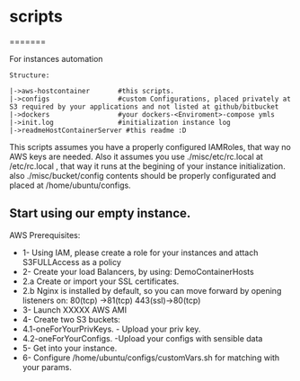 # scripts
=======

For instances automation

```
Structure:

|->aws-hostcontainer       #this scripts.
|->configs                 #custom Configurations, placed privately at S3 required by your applications and not listed at github/bitbucket
|->dockers                 #your dockers-<Enviroment>-compose ymls
|->init.log                #initialization instance log
|->readmeHostContainerServer #this readme :D

```
This scripts assumes you have a properly configured IAMRoles, that way no AWS keys are needed.
Also it assumes you use ./misc/etc/rc.local at /etc/rc.local , that way it runs at the begining of your instance initialization.
also ./misc/bucket/config contents should be properly configurated and placed at /home/ubuntu/configs.


## Start using our empty instance.

AWS Prerequisites:

* 1- Using IAM, please create a role for your instances and attach S3FULLAccess as a policy
* 2- Create your load Balancers, by using: Demo<someCodeName>ContainerHosts
* 2.a <Optional> Create or import your SSL certificates.
* 2.b <Optional> Nginx is installed by default, so you can move forward by opening listeners on: 
    80(tcp) ->81(tcp)
    443(ssl)->80(tcp)
* 3- Launch XXXXX AWS AMI
* 4- Create two S3 buckets:
* 4.1-oneForYourPrivKeys. - Upload your priv key.
* 4.2-oneForYourConfigs.  -Upload your configs with sensible data
* 5- Get into your instance.
* 6- Configure /home/ubuntu/configs/customVars.sh for matching with your params.


